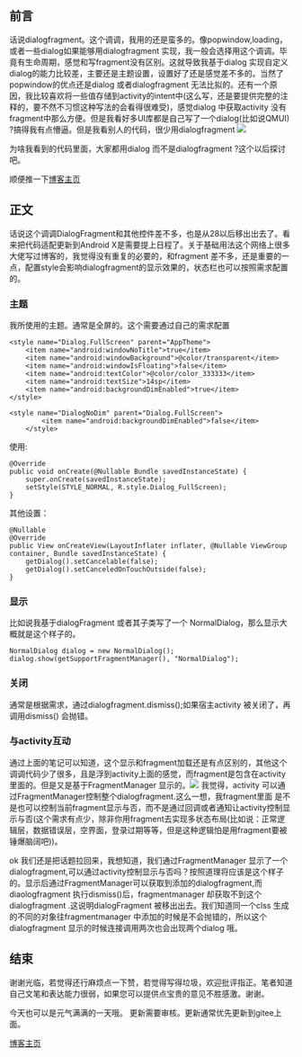 
## 前言

话说dialogfragment。这个调调，我用的还是蛮多的。像popwindow,loading，或者一些dialog如果能够用dialogfragment 实现，我一般会选择用这个调调。毕竟有生命周期，感觉和写fragment没有区别。这就导致我基于dialog 实现自定义dialog的能力比较差，主要还是主题设置，设置好了还是感觉差不多的。当然了popwindow的优点还是dialog 或者dialogfragment 无法比拟的。还有一个原因，我比较喜欢将一些值存储到activity的intent中(这么写，还是要提供完整的注释的，要不然不习惯这种写法的会看得很难受)，感觉dialog 中获取activity 没有fragment中那么方便。但是我看好多UI库都是自己写了一个dialog(比如说QMUI) ?搞得我有点懵逼。但是我看别人的代码，很少用dialogfragment ![](https://gitee.com/lalalaxiaowifi/pictures/raw/master/image/20201020091854.png)

为啥我看到的代码里面，大家都用dialog 而不是dialogfragment ?这个以后探讨吧。

顺便推一下[博客主页](http://lalalaxiaowifi.gitee.io/pictures/) 

## 正文

话说这个调调DialogFragment和其他控件差不多，也是从28以后移出出去了。看来把代码适配更新到Android X是需要提上日程了。关于基础用法这个网络上很多大佬写过博客的，我觉得没有重复的必要的，和fragment 差不多，还是重要的一点，配置style会影响dialogfragment的显示效果的，状态栏也可以按照需求配置的。

### 主题

我所使用的主题。通常是全屏的。这个需要通过自己的需求配置

```
<style name="Dialog.FullScreen" parent="AppTheme">
    <item name="android:windowNoTitle">true</item>
    <item name="android:windowBackground">@color/transparent</item>
    <item name="android:windowIsFloating">false</item>
    <item name="android:textColor">@color/color_333333</item>
    <item name="android:textSize">14sp</item>
    <item name="android:backgroundDimEnabled">true</item>
</style>

<style name="DialogNoDim" parent="Dialog.FullScreen">
        <item name="android:backgroundDimEnabled">false</item>
    </style>
```

使用:

```
@Override
public void onCreate(@Nullable Bundle savedInstanceState) {
    super.onCreate(savedInstanceState);
    setStyle(STYLE_NORMAL, R.style.Dialog_FullScreen);
}
```

其他设置：

```
@Nullable
@Override
public View onCreateView(LayoutInflater inflater, @Nullable ViewGroup container, Bundle savedInstanceState) {
    getDialog().setCancelable(false);
    getDialog().setCanceledOnTouchOutside(false);
}
```

### 显示

比如说我基于dialogFragment 或者其子类写了一个 NormalDialog，那么显示大概就是这个样子的。

```
NormalDialog dialog = new NormalDialog();
dialog.show(getSupportFragmentManager(), "NormalDialog");
```

###  关闭

通常是根据需求，通过dialogfragment.dismiss();如果宿主activity 被关闭了，再调用dismiss() 会抛错。

### 与activity互动

通过上面的笔记可以知道，这个显示和fragment加载还是有点区别的，其他这个调调代码少了很多，且是浮到activity上面的感觉，而fragment是包含在activity里面的。但是又是基于FragmentManager 显示的。![](https://gitee.com/lalalaxiaowifi/pictures/raw/master/image/20200921111932.png) 我觉得，activity 可以通过FragmentManager控制整个dialogfragment.这么一想，我fragment里面 是不是也可以控制当前fragment显示与否，而不是通过回调或者通知让activity控制显示与否(这个需求有点少，除非你用fragment去实现多状态布局(比如说：正常逻辑层，数据错误层，空界面，登录过期等等，但是这种逻辑怕是用fragment要被锤爆脑阔吧))。



ok 我们还是把话题拉回来，我想知道，我们通过FragmentManager 显示了一个dialogfragment,可以通过activity控制显示与否吗？按照道理将应该是这个样子的。显示后通过FragmentManager可以获取到添加的dialogfragment,而diaologfragment 执行dismiss()后，fragmentmanager 却获取不到这个dialogfragment .这说明dialogFragment 被移出出去。我们知道同一个clss 生成的不同的对象往fragmentmanager 中添加的时候是不会抛错的，所以这个dialogfragment 显示的时候连接调用两次也会出现两个dialog 哦。

## 结束

谢谢光临，若觉得还行麻烦点一下赞，若觉得写得垃圾，欢迎批评指正。笔者知道自己文笔和表达能力很弱，如果您可以提供点宝贵的意见不胜感激。谢谢。

今天也可以是元气满满的一天哦。
更新需要审核。更新通常优先更新到gitee上面。

[博客主页](http://lalalaxiaowifi.gitee.io/pictures/) 

